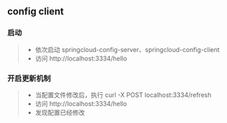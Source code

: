 ## config client

### 启动
> * 依次启动 springcloud-config-server、springcloud-config-client
> * 访问 http://localhost:3334/hello

### 开启更新机制
> * 当配置文件修改后，执行 curl -X POST localhost:3334/refresh
> * 访问 http://localhost:3334/hello
> * 发现配置已经修改
